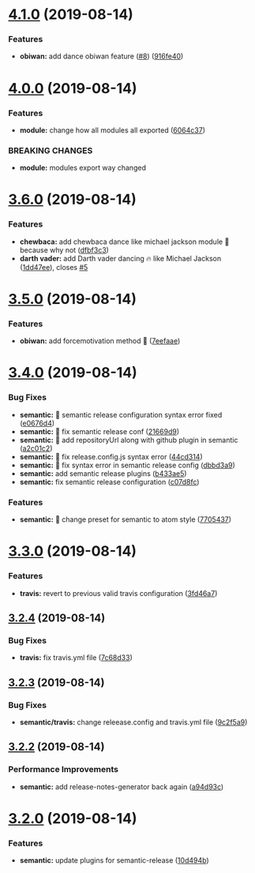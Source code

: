 # [4.1.0](https://github.com/adeelibr/learn-semantic-release/compare/v4.0.0...v4.1.0) (2019-08-14)


### Features

* **obiwan:** add dance obiwan feature ([#8](https://github.com/adeelibr/learn-semantic-release/issues/8)) ([916fe40](https://github.com/adeelibr/learn-semantic-release/commit/916fe40))

# [4.0.0](https://github.com/adeelibr/learn-semantic-release/compare/v3.6.0...v4.0.0) (2019-08-14)


### Features

* **module:** change how all modules all exported ([6064c37](https://github.com/adeelibr/learn-semantic-release/commit/6064c37))


### BREAKING CHANGES

* **module:** modules export way changed

# [3.6.0](https://github.com/adeelibr/learn-semantic-release/compare/v3.5.0...v3.6.0) (2019-08-14)


### Features

* **chewbaca:** add chewbaca dance like michael jackson module :tada: because why not ([dfbf3c3](https://github.com/adeelibr/learn-semantic-release/commit/dfbf3c3))
* **darth vader:** add Darth vader dancing :fire: like Michael Jackson ([1dd47ee](https://github.com/adeelibr/learn-semantic-release/commit/1dd47ee)), closes [#5](https://github.com/adeelibr/learn-semantic-release/issues/5)

# [3.5.0](https://github.com/adeelibr/learn-semantic-release/compare/v3.4.0...v3.5.0) (2019-08-14)


### Features

* **obiwan:** add forcemotivation method :tada: ([7eefaae](https://github.com/adeelibr/learn-semantic-release/commit/7eefaae))

# [3.4.0](https://github.com/adeelibr/learn-semantic-release/compare/v3.3.0...v3.4.0) (2019-08-14)


### Bug Fixes

* **semantic:** :green_heart: semantic release configuration syntax error fixed ([e0676d4](https://github.com/adeelibr/learn-semantic-release/commit/e0676d4))
* **semantic:** :racehorse: fix semantic release conf ([21669d9](https://github.com/adeelibr/learn-semantic-release/commit/21669d9))
* **semantic:** :tada: add repositoryUrl along with github plugin in semantic ([a2c01c2](https://github.com/adeelibr/learn-semantic-release/commit/a2c01c2))
* **semantic:** :tada: fix release.config.js syntax error ([44cd314](https://github.com/adeelibr/learn-semantic-release/commit/44cd314))
* **semantic:** :tada: fix syntax error in semantic release config ([dbbd3a9](https://github.com/adeelibr/learn-semantic-release/commit/dbbd3a9))
* **semantic:** add semantic release plugins ([b433ae5](https://github.com/adeelibr/learn-semantic-release/commit/b433ae5))
* **semantic:** fix semantic release configuration ([c07d8fc](https://github.com/adeelibr/learn-semantic-release/commit/c07d8fc))


### Features

* **semantic:** :racehorse: change preset for semantic to atom style ([7705437](https://github.com/adeelibr/learn-semantic-release/commit/7705437))

# [3.3.0](https://github.com/adeelibr/learn-semantic-release/compare/v3.2.4...v3.3.0) (2019-08-14)


### Features

* **travis:** revert to previous valid travis configuration ([3fd46a7](https://github.com/adeelibr/learn-semantic-release/commit/3fd46a7))

## [3.2.4](https://github.com/adeelibr/learn-semantic-release/compare/v3.2.3...v3.2.4) (2019-08-14)


### Bug Fixes

* **travis:** fix travis.yml file ([7c68d33](https://github.com/adeelibr/learn-semantic-release/commit/7c68d33))

## [3.2.3](https://github.com/adeelibr/learn-semantic-release/compare/v3.2.2...v3.2.3) (2019-08-14)


### Bug Fixes

* **semantic/travis:** change releease.config and travis.yml file ([9c2f5a9](https://github.com/adeelibr/learn-semantic-release/commit/9c2f5a9))

## [3.2.2](https://github.com/adeelibr/learn-semantic-release/compare/v3.2.1...v3.2.2) (2019-08-14)


### Performance Improvements

* **semantic:** add release-notes-generator back again ([a94d93c](https://github.com/adeelibr/learn-semantic-release/commit/a94d93c))

# [3.2.0](https://github.com/adeelibr/learn-semantic-release/compare/v3.1.0...v3.2.0) (2019-08-14)


### Features

* **semantic:** update plugins for semantic-release ([10d494b](https://github.com/adeelibr/learn-semantic-release/commit/10d494b))
